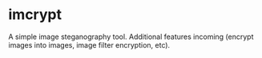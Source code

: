 # imcrypt
A simple image steganography tool. Additional features incoming (encrypt images into images, image filter encryption, etc).
